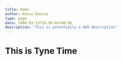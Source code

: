 ```yaml
---
title: Home
author: Kevin Doocey
type: page
date: 2008-03-23T16:56:03+00:00
description: "This is potentially a SEO description"
---
```


# This is Tyne Time
